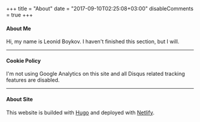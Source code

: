 +++
title = "About"
date = "2017-09-10T02:25:08+03:00"
disableComments = true
+++

#### About Me

Hi, my name is Leonid Boykov. I haven't finished this section, but I will.

---

#### Cookie Policy

I'm not using Google Analytics on this site and all Disqus related tracking
features are disabled.

---

#### About Site

This website is builded with [Hugo](https://gohugo.io) and deployed with
[Netlify](https://www.netlify.com).
